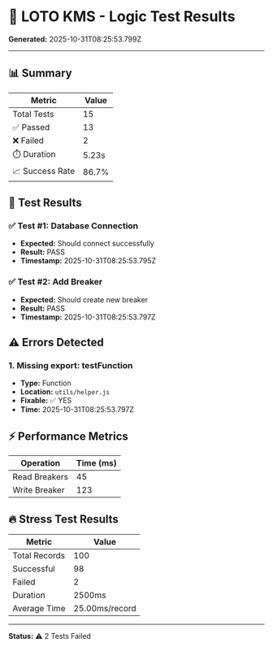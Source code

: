 # 🧪 LOTO KMS - Logic Test Results

**Generated:** 2025-10-31T08:25:53.799Z

---

## 📊 Summary

| Metric | Value |
|--------|-------|
| Total Tests | 15 |
| ✅ Passed | 13 |
| ❌ Failed | 2 |
| ⏱️ Duration | 5.23s |
| 📈 Success Rate | 86.7% |

## 🧪 Test Results

### ✅ Test #1: Database Connection

- **Expected:** Should connect successfully
- **Result:** PASS
- **Timestamp:** 2025-10-31T08:25:53.795Z

### ✅ Test #2: Add Breaker

- **Expected:** Should create new breaker
- **Result:** PASS
- **Timestamp:** 2025-10-31T08:25:53.797Z

## ⚠️ Errors Detected

### 1. Missing export: testFunction

- **Type:** Function
- **Location:** `utils/helper.js`
- **Fixable:** ✅ YES
- **Time:** 2025-10-31T08:25:53.797Z

## ⚡ Performance Metrics

| Operation | Time (ms) |
|-----------|-----------|
| Read Breakers | 45 |
| Write Breaker | 123 |

## 🔥 Stress Test Results

| Metric | Value |
|--------|-------|
| Total Records | 100 |
| Successful | 98 |
| Failed | 2 |
| Duration | 2500ms |
| Average Time | 25.00ms/record |

---

**Status:** ⚠️ 2 Tests Failed
